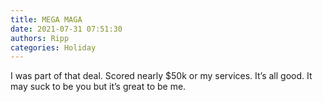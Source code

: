```yaml
---
title: MEGA MAGA
date: 2021-07-31 07:51:30
authors: Ripp
categories: Holiday
---
```


 I was part of that deal.  Scored nearly $50k or my services.   It’s all good.   It may suck to be you but it’s great to be me.